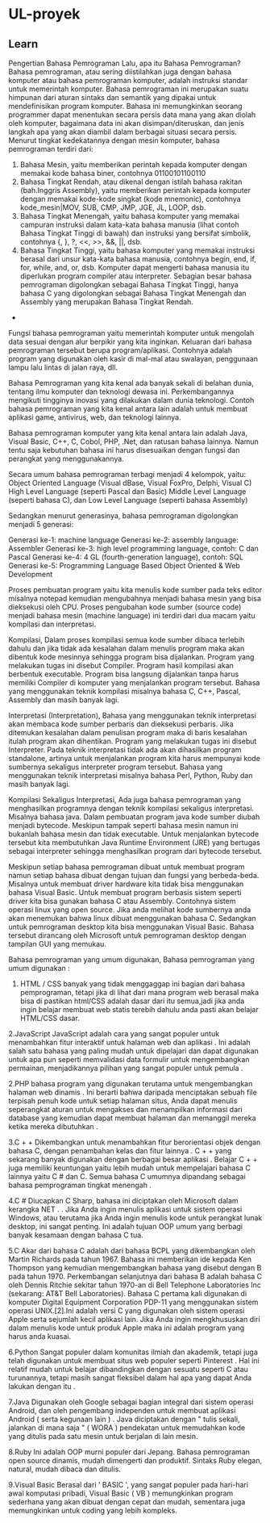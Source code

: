 # UL-proyek
Learn
----------------------------------------------------------------------------------------------------------------------------------

Pengertian Bahasa Pemrograman
Lalu, apa itu Bahasa Pemrograman?
Bahasa pemrograman, atau sering diistilahkan juga dengan bahasa komputer atau bahasa pemrograman komputer, adalah instruksi standar untuk memerintah komputer. Bahasa pemrograman ini merupakan suatu himpunan dari aturan sintaks dan semantik yang dipakai untuk mendefinisikan program komputer. Bahasa ini memungkinkan seorang programmer dapat menentukan secara persis data mana yang akan diolah oleh komputer, bagaimana data ini akan disimpan/diteruskan, dan jenis langkah apa yang akan diambil dalam berbagai situasi secara persis.
Menurut tingkat kedekatannya dengan mesin komputer, bahasa pemrograman terdiri dari:

1. Bahasa Mesin, yaitu memberikan perintah kepada komputer dengan memakai kode bahasa biner, contohnya 01100101100110
2. Bahasa Tingkat Rendah, atau dikenal dengan istilah bahasa rakitan (bah.Inggris Assembly), yaitu memberikan perintah kepada    komputer dengan memakai kode-kode singkat (kode mnemonic), contohnya kode_mesin|MOV, SUB, CMP, JMP, JGE, JL, LOOP, dsb.
3. Bahasa Tingkat Menengah, yaitu bahasa komputer yang memakai campuran instruksi dalam kata-kata bahasa manusia (lihat contoh Bahasa Tingkat Tinggi di bawah) dan instruksi yang bersifat simbolik, contohnya {, }, ?, <<, >>, &&, ||, dsb.
4. Bahasa Tingkat Tinggi, yaitu bahasa komputer yang memakai instruksi berasal dari unsur kata-kata bahasa manusia, contohnya begin, end, if, for, while, and, or, dsb. Komputer dapat mengerti bahasa manusia itu diperlukan program compiler atau interpreter.
Sebagian besar bahasa pemrograman digolongkan sebagai Bahasa Tingkat Tinggi, hanya bahasa C yang digolongkan sebagai Bahasa Tingkat Menengah dan Assembly yang merupakan Bahasa Tingkat Rendah.
-
Fungsi bahasa pemrograman yaitu memerintah komputer untuk mengolah data sesuai dengan alur berpikir yang kita inginkan. Keluaran dari bahasa pemrograman tersebut berupa program/aplikasi. Contohnya adalah program yang digunakan oleh kasir di mal-mal atau swalayan, penggunaan lampu lalu lintas di jalan raya, dll.

Bahasa Pemrograman yang kita kenal ada banyak sekali di belahan dunia, tentang ilmu komputer dan teknologi dewasa ini. Perkembangannya mengikuti tingginya inovasi yang dilakukan dalam dunia teknologi. Contoh bahasa pemrograman yang kita kenal antara lain adalah untuk membuat aplikasi game, antivirus, web, dan teknologi lainnya.

Bahasa pemrograman komputer yang kita kenal antara lain adalah Java, Visual Basic, C++, C, Cobol, PHP, .Net, dan ratusan bahasa lainnya. Namun tentu saja kebutuhan bahasa ini harus disesuaikan dengan fungsi dan perangkat yang menggunakannya.

Secara umum bahasa pemrograman terbagi menjadi 4 kelompok, yaitu:
Object Oriented Language (Visual dBase, Visual FoxPro, Delphi, Visual C)
High Level Language (seperti Pascal dan Basic)
Middle Level Language (seperti bahasa C), dan
Low Level Language (seperti bahasa Assembly)

Sedangkan menurut generasinya, bahasa pemrograman digolongkan menjadi 5 generasi:

Generasi ke-1: machine language
Generasi ke-2: assembly language: Assembler
Generasi ke-3: high level programming language, contoh: C dan Pascal
Generasi ke-4: 4 GL (fourth-generation language), contoh: SQL
Generasi ke-5: Programming Language Based Object Oriented & Web Development

Proses pembuatan program yaitu kita menulis kode sumber pada teks editor misalnya notepad kemudian mengubahnya menjadi bahasa mesin yang bisa dieksekusi oleh CPU. Proses pengubahan kode sumber (source code) menjadi bahasa mesin (machine language) ini terdiri dari dua macam yaitu kompilasi dan interpretasi.

Kompilasi, Dalam proses kompilasi semua kode sumber dibaca terlebih dahulu dan jika tidak ada kesalahan dalam menulis program maka akan dibentuk kode mesinnya sehingga program bisa dijalankan. Program yang melakukan tugas ini disebut Compiler. Program hasil kompilasi akan berbentuk executable. Program bisa langsung dijalankan tanpa harus memiliki Compiler di komputer yang menjalankan program tersebut. Bahasa yang menggunakan teknik kompilasi misalnya bahasa C, C++, Pascal, Assembly dan masih banyak lagi.

Interpretasi (Interpretation), Bahasa yang menggunakan teknik interpretasi akan membaca kode sumber perbaris dan dieksekusi perbaris. Jika ditemukan kesalahan dalam penulisan program maka di baris kesalahan itulah program akan dihentikan. Program yang melakukan tugas ini disebut Interpreter. Pada teknik interpretasi tidak ada akan dihasilkan program standalone, artinya untuk menjalankan program kita harus mempunyai kode sumbernya sekaligus interpreter program tersebut. Bahasa yang menggunakan teknik interpretasi misalnya bahasa Perl, Python, Ruby dan masih banyak lagi.

Kompilasi Sekaligus Interpretasi, Ada juga bahasa pemrograman yang menghasilkan programnya dengan teknik kompilasi sekaligus interpretasi. Misalnya bahasa java. Dalam pembuatan program java kode sumber diubah menjadi bytecode. Meskipun tampak seperti bahasa mesin namun ini bukanlah bahasa mesin dan tidak executable. Untuk menjalankan bytecode tersebut kita membutuhkan Java Runtime Environment (JRE) yang bertugas sebagai interpreter sehingga menghasilkan program dari bytecode tersebut.

Meskipun setiap bahasa pemrograman dibuat untuk membuat program namun setiap bahasa dibuat dengan tujuan dan fungsi yang berbeda-beda. Misalnya untuk membuat driver hardware kita tidak bisa menggunakan bahasa Visual Basic. Untuk membuat program berbasis sistem seperti driver kita bisa gunakan bahasa C atau Assembly. Contohnya sistem operasi linux yang open source. Jika anda melihat kode sumbernya anda akan menemukan bahwa linux dibuat menggunakan bahasa C. Sedangkan untuk pemrograman desktop kita bisa menggunakan Visual Basic. Bahasa tersebut dirancang oleh Microsoft untuk pemrograman desktop dengan tampilan GUI yang memukau.

Bahasa pemrograman yang umum digunakan, Bahasa pemrograman yang umum digunakan :

1. HTML / CSS
banyak yang tidak menggaggap ini bagian dari bahasa pemprograman, tetapi jika di lihat dari mana program web berasal maka bisa di pastikan html/CSS adalah dasar dari itu semua,jadi jika anda ingin belajar membuat web statis terebih dahulu anda pasti akan belajar HTML/CSS dasar.

2.JavaScript
JavaScript adalah cara yang sangat populer untuk menambahkan fitur interaktif untuk halaman web dan aplikasi . Ini adalah salah satu bahasa yang paling mudah untuk dipelajari dan dapat digunakan untuk apa pun seperti memvalidasi data formulir untuk mengembangkan permainan, menjadikannya pilihan yang sangat populer untuk pemula .

2.PHP
bahasa program yang digunakan terutama untuk mengembangkan halaman web dinamis . Ini berarti bahwa daripada menciptakan sebuah file terpisah penuh kode untuk setiap halaman situs, Anda dapat menulis seperangkat aturan untuk mengakses dan menampilkan informasi dari database yang kemudian dapat membuat halaman dan memanggil mereka ketika mereka dibutuhkan .

3.C + +
Dikembangkan untuk menambahkan fitur berorientasi objek dengan bahasa C, dengan penambahan kelas dan fitur lainnya . C + + yang sekarang banyak digunakan dengan berbagai besar aplikasi . Belajar C + + juga memiliki keuntungan yaitu lebih mudah untuk mempelajari bahasa C lainnya yaitu C # dan C. Semua bahasa C umumnya dipandang sebagai bahasa pemprograman tingkat menengah .

4.C #
Diucapkan C Sharp, bahasa ini diciptakan oleh Microsoft dalam kerangka NET . . Jika Anda ingin menulis aplikasi untuk sistem operasi Windows, atau terutama jika Anda ingin menulis kode untuk perangkat lunak desktop, ini sangat penting. Ini adalah tujuan OOP umum yang berbagi banyak kesamaan dengan bahasa C tua.

5.C
Akar dari bahasa C adalah dari bahasa BCPL yang dikembangkan oleh Martin Richards pada tahun 1967. Bahasa ini memberikan ide kepada Ken Thompson yang kemudian mengembangkan bahasa yang disebut dengan B pada tahun 1970. Perkembangan selanjutnya dari bahasa B adalah bahasa C oleh Dennis Ritchie sekitar tahun 1970-an di Bell Telephone Laboratories Inc (sekarang: AT&T Bell Laboratories). Bahasa C pertama kali digunakan di komputer Digital Equipment Corporation PDP-11 yang menggunakan sistem operasi UNIX.[2].Ini adalah versi C yang digunakan oleh sistem operasi Apple serta sejumlah kecil aplikasi lain. Jika Anda ingin mengkhususkan diri dalam menulis kode untuk produk Apple maka ini adalah program yang harus anda kuasai.

6.Python
Sangat populer dalam komunitas ilmiah dan akademik, tetapi juga telah digunakan untuk membuat situs web populer seperti Pinterest . Hal ini relatif mudah untuk belajar dibandingkan dengan sesuatu seperti C atau turunannya, tetapi masih sangat fleksibel dalam hal apa yang dapat Anda lakukan dengan itu .

7.Java
Digunakan oleh Google sebagai bagian integral dari sistem operasi Android, dan oleh pengembang independen untuk membuat aplikasi Android ( serta kegunaan lain ) . Java diciptakan dengan " tulis sekali, jalankan di mana saja " ( WORA ) pendekatan untuk memudahkan kode yang ditulis pada satu mesin untuk berjalan di lain mesin.

8.Ruby
Ini adalah OOP murni populer dari Jepang. Bahasa pemrograman open source dinamis, mudah dimengerti dan produktif. Sintaks Ruby elegan, natural, mudah dibaca dan ditulis.

9.Visual Basic
Berasal dari ' BASIC ', yang sangat populer pada hari-hari awal komputasi pribadi, Visual Basic ( VB ) memungkinkan program sederhana yang akan dibuat dengan cepat dan mudah, sementara juga memungkinkan untuk coding yang lebih kompleks.


